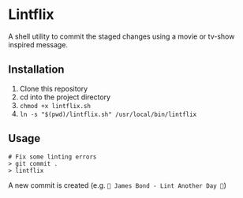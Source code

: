 # Lintflix

A shell utility to commit the staged changes using a movie or tv-show inspired message.  

## Installation

1. Clone this repository
2. cd into the project directory
3. `chmod +x lintflix.sh`
4. `ln -s "$(pwd)/lintflix.sh" /usr/local/bin/lintflix`

## Usage

```shell
# Fix some linting errors
> git commit .
> lintflix
```

A new commit is created (e.g. `🚨 James Bond - Lint Another Day 🎦`)